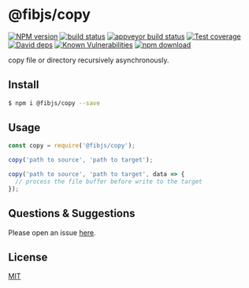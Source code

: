 # @fibjs/copy

[![NPM version][npm-image]][npm-url]
[![build status][travis-image]][travis-url]
[![appveyor build status][appveyor-image]][appveyor-url]
[![Test coverage][codecov-image]][codecov-url]
[![David deps][david-image]][david-url]
[![Known Vulnerabilities][snyk-image]][snyk-url]
[![npm download][download-image]][download-url]

[npm-image]: https://img.shields.io/npm/v/@fibjs/copy.svg?style=flat-square
[npm-url]: https://npmjs.org/package/@fibjs/copy
[travis-image]: https://img.shields.io/travis/fibjs-modules/copy.svg?style=flat-square
[travis-url]: https://travis-ci.org/fibjs-modules/copy
[appveyor-image]: https://ci.appveyor.com/api/projects/status/e9u3e4hrit4h8sna/branch/master?svg=true
[appveyor-url]: https://ci.appveyor.com/project/ngot/copy
[codecov-image]: https://img.shields.io/codecov/c/github/fibjs-modules/copy.svg?style=flat-square
[codecov-url]: https://codecov.io/github/fibjs-modules/copy?branch=master
[david-image]: https://img.shields.io/david/fibjs-modules/copy.svg?style=flat-square
[david-url]: https://david-dm.org/fibjs-modules/copy
[snyk-image]: https://snyk.io/test/npm/@fibjs/copy/badge.svg?style=flat-square
[snyk-url]: https://snyk.io/test/npm/@fibjs/copy
[download-image]: https://img.shields.io/npm/dm/@fibjs/copy.svg?style=flat-square
[download-url]: https://npmjs.org/package/@fibjs/copy

copy file or directory recursively asynchronously.

## Install

```bash
$ npm i @fibjs/copy --save
```

## Usage

```js
const copy = require('@fibjs/copy');

copy('path to source', 'path to target');

copy('path to source', 'path to target', data => {
  // process the file buffer before write to the target
});
```

## Questions & Suggestions

Please open an issue [here](https://github.com/fibjs-modules/copy/issues).

## License

[MIT](LICENSE)